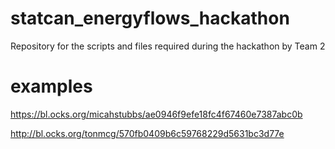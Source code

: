 # statcan_energyflows_hackathon
Repository for the scripts and files required during the hackathon by Team 2

# examples
https://bl.ocks.org/micahstubbs/ae0946f9efe18fc4f67460e7387abc0b


http://bl.ocks.org/tonmcg/570fb0409b6c59768229d5631bc3d77e

